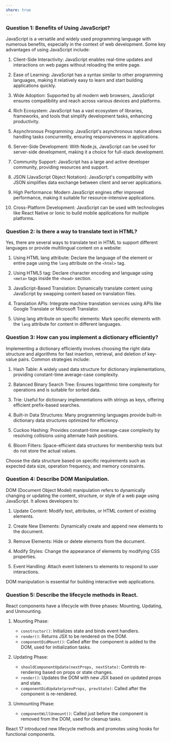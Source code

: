```yaml
---
share: true
---
```


### Question 1: Benefits of Using JavaScript?

JavaScript is a versatile and widely used programming language with numerous benefits, especially in the context of web development. Some key advantages of using JavaScript include:

1. Client-Side Interactivity: JavaScript enables real-time updates and interactions on web pages without reloading the entire page.

2. Ease of Learning: JavaScript has a syntax similar to other programming languages, making it relatively easy to learn and start building applications quickly.

3. Wide Adoption: Supported by all modern web browsers, JavaScript ensures compatibility and reach across various devices and platforms.

4. Rich Ecosystem: JavaScript has a vast ecosystem of libraries, frameworks, and tools that simplify development tasks, enhancing productivity.

5. Asynchronous Programming: JavaScript's asynchronous nature allows handling tasks concurrently, ensuring responsiveness in applications.

6. Server-Side Development: With Node.js, JavaScript can be used for server-side development, making it a choice for full-stack development.

7. Community Support: JavaScript has a large and active developer community, providing resources and support.

8. JSON (JavaScript Object Notation): JavaScript's compatibility with JSON simplifies data exchange between client and server applications.

9. High Performance: Modern JavaScript engines offer improved performance, making it suitable for resource-intensive applications.

10. Cross-Platform Development: JavaScript can be used with technologies like React Native or Ionic to build mobile applications for multiple platforms.

### Question 2: Is there a way to translate text in HTML?

Yes, there are several ways to translate text in HTML to support different languages or provide multilingual content on a website:

1. Using HTML lang attribute: Declare the language of the element or entire page using the `lang` attribute on the `<html>` tag.

2. Using HTML5 <meta> tag: Declare character encoding and language using `<meta>` tags inside the `<head>` section.

3. JavaScript-Based Translation: Dynamically translate content using JavaScript by swapping content based on translation files.

4. Translation APIs: Integrate machine translation services using APIs like Google Translate or Microsoft Translator.

5. Using lang attribute on specific elements: Mark specific elements with the `lang` attribute for content in different languages.

### Question 3: How can you implement a dictionary efficiently?

Implementing a dictionary efficiently involves choosing the right data structure and algorithms for fast insertion, retrieval, and deletion of key-value pairs. Common strategies include:

1. Hash Table: A widely used data structure for dictionary implementations, providing constant-time average-case complexity.

2. Balanced Binary Search Tree: Ensures logarithmic time complexity for operations and is suitable for sorted data.

3. Trie: Useful for dictionary implementations with strings as keys, offering efficient prefix-based searches.

4. Built-in Data Structures: Many programming languages provide built-in dictionary data structures optimized for efficiency.

5. Cuckoo Hashing: Provides constant-time average-case complexity by resolving collisions using alternate hash positions.

6. Bloom Filters: Space-efficient data structures for membership tests but do not store the actual values.

Choose the data structure based on specific requirements such as expected data size, operation frequency, and memory constraints.

### Question 4: Describe DOM Manipulation.

DOM (Document Object Model) manipulation refers to dynamically changing or updating the content, structure, or style of a web page using JavaScript. It allows developers to:

1. Update Content: Modify text, attributes, or HTML content of existing elements.

2. Create New Elements: Dynamically create and append new elements to the document.

3. Remove Elements: Hide or delete elements from the document.

4. Modify Styles: Change the appearance of elements by modifying CSS properties.

5. Event Handling: Attach event listeners to elements to respond to user interactions.

DOM manipulation is essential for building interactive web applications.

### Question 5: Describe the lifecycle methods in React.

React components have a lifecycle with three phases: Mounting, Updating, and Unmounting.

1. Mounting Phase:
   - `constructor()`: Initializes state and binds event handlers.
   - `render()`: Returns JSX to be rendered on the DOM.
   - `componentDidMount()`: Called after the component is added to the DOM, used for initialization tasks.

2. Updating Phase:
   - `shouldComponentUpdate(nextProps, nextState)`: Controls re-rendering based on props or state changes.
   - `render()`: Updates the DOM with new JSX based on updated props and state.
   - `componentDidUpdate(prevProps, prevState)`: Called after the component is re-rendered.

3. Unmounting Phase:
   - `componentWillUnmount()`: Called just before the component is removed from the DOM, used for cleanup tasks.

React 17 introduced new lifecycle methods and promotes using hooks for functional components.

